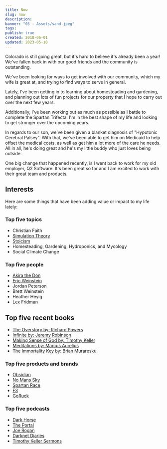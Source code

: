 ```yaml
---
title: Now
slug: now
description: 
banner: "05 - Assets/sand.jpeg"
tags: 
publish: true
created: 2018-06-01
updated: 2023-05-10
---
```


Colorado is still going great, but it's hard to believe it's already been a year! We've fallen back in with our good friends and the community is outstanding.

We've been looking for ways to get involved with our community, which my wife is great at, and trying to find ways to serve in general.

Lately, I've been getting in to learning about homesteading and gardening, and planning out lots of fun projects for our property that I hope to carry out over the next few years.

Additionally, I've been working out as much as possible as I battle to complete the Spartan Trifecta. I'm in the best shape of my life and looking to get stronger over the upcoming years.

In regards to our son, we've been given a blanket diagnosis of "Hypotonic Cerebral Palsey". With that, we've been able to get him on Medicaid to help offset the medical costs, as well as get him a lot more of the care he needs. All in all, he's doing great and he's my little buddy who just loves being outside.

One big change that happened recently, is I went back to work for my old employer, Q2 Software. It's been great so far and I am excited to work with their great team and products.

## Interests

Here are some things that have been adding value or impact to my life lately:

### Top five topics

-   Christian Faith
-   [Simulation Theory](https://www.simulation-argument.com/simulation.html)
-   [Stoicism](https://dailystoic.com/what-is-stoicism-a-definition-3-stoic-exercises-to-get-you-started/)
-   Homesteading, Gardening, Hydroponics, and Mycology
-   Social Climate Change

### Top five people

-   [Akira the Don](https://www.akirathedon.com/)
-   [Eric Weinstein](https://theportal.wiki/wiki/Main_Page)
-   Jordan Peterson
-   Brett Weinstein
-   Heather Heyig
-   Lex Fridman

## Top five recent books

-   [The Overstory by: Richard Powers](https://amzn.to/2ZVrAHz)
-   [Infinite by: Jeremy Robinson](https://amzn.to/2Y8fhqf)
-   [Making Sense of God by: Timothy Keller](https://amzn.to/3oqYtWA)
-   [Meditations by: Marcus Aurelius](https://amzn.to/2ZHp07E)
-   [The Immortality Key by: Brian Muraresku](https://amzn.to/3D80L0O)

### Top five products and brands

-   [Obsidian](https://obsidian.md/)
-   [No Mans Sky](https://www.nomanssky.com/)
-   [Spartan Race](https://www.spartan.com/en)
-   [F3](https://f3nation.com/)
-   [GoRuck](https://www.goruck.com/)

### Top five podcasts

-   [Dark Horse](https://open.spotify.com/show/57R7dOcs60jUfOnuNG0J1R?si=Fl3qv_SxR1Wpsy2rIjsC0Q&dl_branch=1)
-   [The Portal](https://open.spotify.com/show/3qv8BS1HzrgKpDnXSlYWWL?si=vVNmrl97Qju10gtF8Bw_7g&dl_branch=1)
-   [Joe Rogan](https://open.spotify.com/show/4rOoJ6Egrf8K2IrywzwOMk?si=kRD5V830SRCvjRLpnYqjmA&dl_branch=1)
-   [Darknet Diaries](https://open.spotify.com/show/4XPl3uEEL9hvqMkoZrzbx5?si=GRpApkqjR2Omq5wP8iCGfA&dl_branch=1)
-   [Timothy Keller Sermons](https://open.spotify.com/show/5hYDVSeY9KWSpkI4YlSzKF?si=ZKWsqaewSUG90UH5a1B7tQ&dl_branch=1)